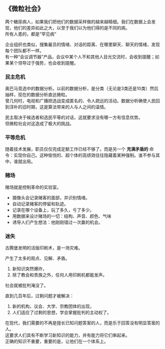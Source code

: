## 《微粒社会》
两个糖尿病人，如果我们把他们的数据采样做的越来越精细。我们在数据上会发现，他们的差异如此之大，以至于我们以为他们得的是不同的病。  
所有人患的，都是“罕见病”

企业组织也类似，搜集雇员的情绪、对话的距离、在哪里聊天、聊天的情绪，发现每个团队都不一样。  
有一种“会议调节器”产品，会议中某个人不和其他人目光交流时，会收到提醒；如果某个领导过于强势，也会收到提醒。

### 民主危机
奥巴马竞选中的数据分析。以前的数据分析，是分类（无论是3类还是10类）然后抽样，现在的数据分析直达微粒。  
曾几何时，电视和广播把选战变成匿名的、令人疏远的活动。数据分析确使人民回到淳朴的旧时期，这是算法带来的人与人之间的温情。


民主取决于候选者和选民平等的对话，这就要求没有哪一方有信息优势。  
但微粒社会对这造成了极大的挑战。

### 平等危机
随着技术发展，职员仅仅完成定额工作已经不够了。而是另一个 **充满矛盾的** 命令：实现你自己。这种愉悦的、超个体的高绩效往往隐藏着某种强制。谁不参与其中，谁就出局。

### 赌场
赌场就是控制革命的实验室。  

- 摄像头会记录赌客的面部，并识别情绪。  
- 自动记录赌客的停留和轨迹。  
- 记录在哪个设备上，玩了多久，亏了多少。
- 用数据来设计赌场的一切：结构、声音、颜色、气味
- 诱导人们产生想法：他刚刚错过一次赢的机会。

### 迷失
古腾堡发明的活版印刷术，是一场灾难。  

产生了太多的观点、见解、矛盾。  
1. 新知识突然爆炸，
2. 除了教会和贵族之外，任何人用印刷机都能发声。

社会就被批判淹没了。

直到几百年后，过剩问题才被解决：
1. 新的机构，议会、大学、宗教团体的出现，
2. 人们适应了过剩的思想，学会掌握批判的主动权了。


在现代，我们需要的不再是擅长已知问题答案的人，而是乐于回答没有明显答案的人。  
这要求人们具有不断学习新知识的能力，并有能力将它们串起来。  
正确的知识不重要，重要的是，让他们在一个体系上。
